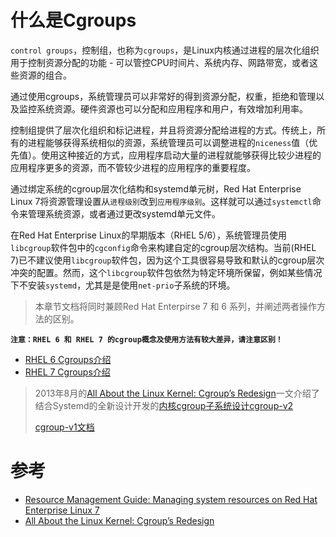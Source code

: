 # 什么是Cgroups

`control groups`，控制组，也称为`cgroups`，是Linux内核通过进程的层次化组织用于控制资源分配的功能 - 可以管控CPU时间片、系统内存、网路带宽，或者这些资源的组合。

通过使用cgroups，系统管理员可以非常好的得到资源分配，权重，拒绝和管理以及监控系统资源。硬件资源也可以分配和应用程序和用户，有效增加利用率。

控制组提供了层次化组织和标记进程，并且将资源分配给进程的方式。传统上，所有的进程能够获得系统相似的资源，系统管理员可以调整进程的`niceness`值（优先值）。使用这种接近的方式，应用程序启动大量的进程就能够获得比较少进程的应用程序更多的资源，而不管较少进程的应用程序的重要程度。

通过绑定系统的cgroup层次化结构和systemd单元树，Red Hat Enterprise Linux 7将资源管理设置从`进程级别`改到`应用程序级别`。这样就可以通过`systemctl`命令来管理系统资源，或者通过更改systemd单元文件。

在Red Hat Enterprise Linux的早期版本（RHEL 5/6），系统管理员使用`libcgroup`软件包中的`cgconfig`命令来构建自定的cgroup层次结构。当前(RHEL 7)已不建议使用`libcgroup`软件包，因为这个工具很容易导致和默认的cgroup层次冲突的配置。然而，这个`libcgroup`软件包依然为特定环境所保留，例如某些情况下不安装`systemd`，尤其是是使用`net-prio`子系统的环境。

> 本章节文档将同时兼顾Red Hat Enterpirse 7 和 6 系列，并阐述两者操作方法的区别。

**`注意：RHEL 6 和 RHEL 7 的cgroup概念及使用方法有较大差异，请注意区别！`**

* [RHEL 6 Cgroups介绍](rhel6/README.md)
* [RHEL 7 Cgroups介绍](rhel7/README.md)

> 2013年8月的[All About the Linux Kernel: Cgroup’s Redesign](https://www.linux.com/news/featured-blogs/200-libby-clark/733595-all-about-the-linux-kernel-cgroups-redesign)一文介绍了结合Systemd的全新设计开发的[内核cgroup子系统设计cgroup-v2](https://www.kernel.org/doc/Documentation/cgroup-v2.txt)
>
> [cgroup-v1文档](https://www.kernel.org/doc/Documentation/cgroup-v1/)

# 参考

* [Resource Management Guide: Managing system resources on Red Hat Enterprise Linux 7](https://access.redhat.com/site/documentation/en-US/Red_Hat_Enterprise_Linux/7/html/Resource_Management_Guide/index.html)
* [All About the Linux Kernel: Cgroup’s Redesign](https://www.linux.com/news/featured-blogs/200-libby-clark/733595-all-about-the-linux-kernel-cgroups-redesign)